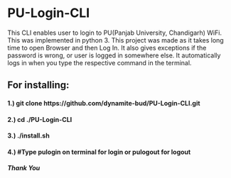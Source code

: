 # PU-Login-CLI
This CLI enables user to login to PU(Panjab University, Chandigarh) WiFi. This was implemented in python 3. This project was made as it takes long time to open Browser and then Log In.
It also gives exceptions if the password is wrong, or user is logged in somewhere else.
It automatically logs in when you type the respective command in the terminal.


<h2>For installing:</h2>
<h4>1.) git clone https://github.com/dynamite-bud/PU-Login-CLI.git</h4>
<h4>2.) cd ./PU-Login-CLI</h4>
<h4>3.) ./install.sh</h4>
<h4>4.) #Type pulogin on terminal for login or pulogout for logout</h4>
<h5>Thank You</h5>
